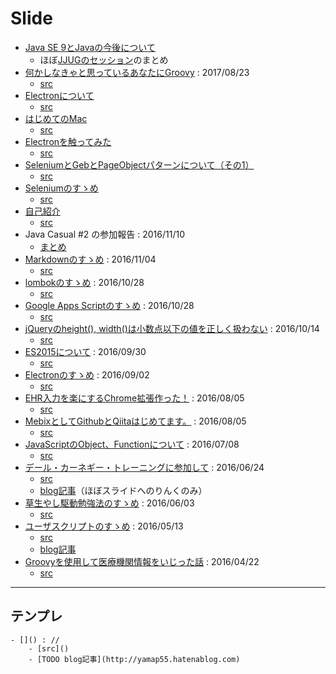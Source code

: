 ﻿# Slide
- [Java SE 9とJavaの今後について](http://yamap55.github.io/Slide/index.html?slide=20171024/java9.md)
  - ほぼ[JJUGのセッション](https://www.youtube.com/watch?v=XT2tIh9r6Eo)のまとめ
- [何かしなきゃと思っているあなたにGroovy](http://yamap55.github.io/Slide/index.html?slide=20170823/firstGroovy.md) : 2017/08/23
  - [src](https://github.com/yamap55/Slide/blob/master/20170823/firstGroovy.md)
- [Electronについて](http://yamap55.github.io/Slide/index.html?slide=20170427/electron.md)
  - [src](https://github.com/yamap55/Slide/blob/master/20170427/electron.md)
- [はじめてのMac](http://yamap55.github.io/Slide/index.html?slide=20170113/first_mac.md)
  - [src](https://github.com/yamap55/Slide/blob/master/20170113/first_mac.md)
- [Electronを触ってみた](http://yamap55.github.io/Slide/index.html?slide=20161226/electron.md)
  - [src](https://github.com/yamap55/Slide/blob/master/20161226/electron.md)
- [SeleniumとGebとPageObjectパターンについて（その1）](http://yamap55.github.io/Slide/index.html?slide=20161216/selenium_geb.md)
  - [src](https://github.com/yamap55/Slide/blob/master/20161216/selenium_geb.md)
- [Seleniumのすゝめ](http://yamap55.github.io/Slide/index.html?slide=20161126/selenium.md)
  - [src](https://github.com/yamap55/Slide/blob/master/20161126/selenium.md)
- [自己紹介](http://yamap55.github.io/Slide/index.html?slide=20161126/self_introduction.md)
  - [src](https://github.com/yamap55/Slide/blob/master/20161126/self_introduction.md)
- Java Casual #2 の参加報告 : 2016/11/10
  - [まとめ](https://github.com/yamap55/work/blob/master/20161107_java_casual/memo.md)
- [Markdownのすゝめ](http://yamap55.github.io/Slide/index.html?slide=20161104/markdown.md) : 2016/11/04
    - [src](https://github.com/yamap55/Slide/blob/master/20161104/markdown.md)
- [lombokのすゝめ](http://yamap55.github.io/Slide/index.html?slide=20161028/lombok.md) : 2016/10/28
  - [src](https://github.com/yamap55/Slide/blob/master/20161028/lombok.md)
- [Google Apps Scriptのすゝめ](http://yamap55.github.io/Slide/index.html?slide=20161028/gas.md) : 2016/10/28
  - [src](https://github.com/yamap55/Slide/blob/master/20161028/gas.md)
- [jQueryのheight(), width()は小数点以下の値を正しく扱わない](http://yamap55.github.io/Slide/index.html?slide=20161014/jquery_height_width.md) : 2016/10/14
  - [src](https://github.com/yamap55/Slide/blob/master/20161014/jquery_height_width.md)
- [ES2015について](http://yamap55.github.io/Slide/index.html?slide=20160930/es2015.md) : 2016/09/30
  - [src](https://github.com/yamap55/Slide/blob/master/20160930/es2015.md)
- [Electronのすゝめ](http://yamap55.github.io/Slide/index.html?slide=20160902/electron.md) : 2016/09/02
  - [src](https://github.com/yamap55/Slide/blob/master/20160902/electron.md)
- [EHR入力を楽にするChrome拡張作った！](http://yamap55.github.io/Slide/index.html?slide=20160805/ehr_helper.md) : 2016/08/05
  - [src](https://github.com/yamap55/Slide/blob/master/20160805/ehr_helper.md)
- [MebixとしてGithubとQiitaはじめてます。](http://yamap55.github.io/Slide/index.html?slide=20160805/qiita_github.md) : 2016/08/05
  - [src](https://github.com/yamap55/Slide/blob/master/20160805/qiita_github.md)
- [JavaScriptのObject、Functionについて](http://yamap55.github.io/Slide/index.html?slide=20160708/javascript.md) : 2016/07/08
  - [src](https://github.com/yamap55/Slide/blob/master/20160708/javascript.md)
- [デール・カーネギー・トレーニングに参加して](http://yamap55.github.io/Slide/index.html?slide=20160624/dale_carnegie.md) : 2016/06/24
  - [src](https://github.com/yamap55/Slide/blob/master/20160624/dale_carnegie.md)
  - [blog記事](http://yamap55.hatenablog.com/entry/2016/06/26/190545)（ほぼスライドへのりんくのみ）
- [草生やし駆動勉強法のすゝめ](http://yamap55.github.io/Slide/index.html?slide=20160603/grow_turf_driven.md) : 2016/06/03
  - [src](https://github.com/yamap55/Slide/blob/master/20160527/grow_turf_driven.md)
- [ユーザスクリプトのすゝめ](http://yamap55.github.io/Slide/index.html?slide=20160513/user_script.md) : 2016/05/13
  - [src](https://github.com/yamap55/Slide/blob/master/20160513/user_script.md)
  - [blog記事](http://yamap55.hatenablog.com/entry/2016/05/23/011336)
- [Groovyを使用して医療機関情報をいじった話](http://yamap55.github.io/Slide/index.html?slide=20160422/site_groovy.md) : 2016/04/22
  - [src](https://github.com/yamap55/Slide/blob/master/20160422/site_groovy.md)

----

## テンプレ
```
- []() : //
    - [src]()
    - [TODO blog記事](http://yamap55.hatenablog.com)
```
